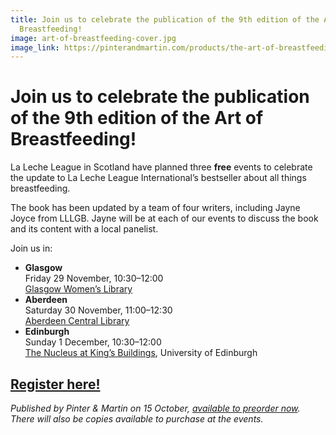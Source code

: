 ```yaml
---
title: Join us to celebrate the publication of the 9th edition of the Art of
  Breastfeeding!
image: art-of-breastfeeding-cover.jpg
image_link: https://pinterandmartin.com/products/the-art-of-breastfeeding
---
```

# Join us to celebrate the publication of the 9th edition of the Art of Breastfeeding!

La Leche League in Scotland have planned three **free** events to celebrate the update to La Leche League International’s bestseller about all things breastfeeding. 

The book has been updated by a team of four writers, including Jayne Joyce from LLLGB. Jayne will be at each of our events to discuss the book and its content with a local panelist.

Join us in:

* **Glasgow**\
  Friday 29 November, 10:30–12:00\
  [Glasgow Women’s Library](https://womenslibrary.org.uk/about-us/contact-us/)
* **Aberdeen**\
  Saturday 30 November, 11:00–12:30\
  [Aberdeen Central Library](https://www.aberdeencity.gov.uk/services/libraries-and-archives/find-your-local-library/central-library)
* **Edinburgh**\
  Sunday 1 December, 10:30–12:00\
  [The Nucleus at King’s Buildings](https://science-engineering.ed.ac.uk/nucleus-building/about/location), University of Edinburgh

## [Register here!](https://docs.google.com/forms/d/e/1FAIpQLSfxBac0_D5isquAa0jXCFmbmvemA8tTdBD_ObAxpu5vTlGUxw/viewform?usp=sf_link)

*Published by Pinter & Martin on 15 October, [available to preorder now](https://pinterandmartin.com/products/the-art-of-breastfeeding). There will also be copies available to purchase at the events.*